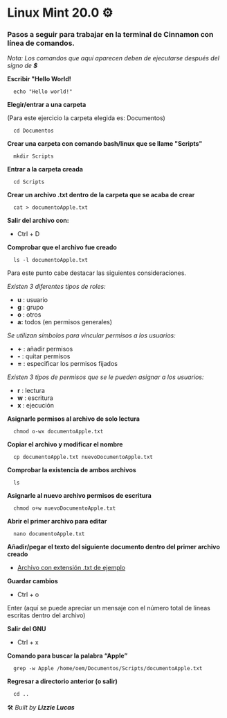 # Linux Mint 20.0 ⚙️

### Pasos a seguir para trabajar en la terminal de Cinnamon con línea de comandos.

_Nota: Los comandos que aquí aparecen deben de ejecutarse después del signo de **$**_

**Escribir "Hello World!**

      echo "Hello world!"
      
**Elegir/entrar a una carpeta**

(Para este ejercicio la carpeta elegida es: Documentos)

      cd Documentos

**Crear una carpeta con comando bash/linux que se llame "Scripts"**

      mkdir Scripts
      
**Entrar a la carpeta creada**

      cd Scripts

**Crear un archivo .txt dentro de la carpeta que se acaba de crear**

      cat > documentoApple.txt

**Salir del archivo con:**

* Ctrl + D

**Comprobar que el archivo fue creado**

      ls -l documentoApple.txt

Para este punto cabe destacar las siguientes consideraciones.

_Existen 3 diferentes tipos de roles:_

* **u** : usuario
* **g** : grupo
* **o** : otros
* **a:** todos (en permisos generales)

_Se utilizan símbolos para vincular permisos a los usuarios:_

* **+** : añadir permisos
* **-** : quitar permisos
* **=** : especificar los permisos fijados

_Existen 3 tipos de permisos que se le pueden asignar a los usuarios:_

* **r** : lectura
* **w** : escritura
* **x** : ejecución

**Asignarle permisos al archivo de solo lectura**
      
      chmod o-wx documentoApple.txt

**Copiar el archivo y modificar el nombre**

      cp documentoApple.txt nuevoDocumentoApple.txt
      
**Comprobar la existencia de ambos archivos**

      ls

**Asignarle al nuevo archivo permisos de escritura**

      chmod o+w nuevoDocumentoApple.txt

**Abrir el primer archivo para editar**

      nano documentoApple.txt            

**Añadir/pegar el texto del siguiente documento dentro del primer archivo creado**

* [Archivo con extensión .txt de ejemplo](https://github.com/LizzyLucas/AD-test-linux-bash/blob/main/Apple%20Inc.txt)

**Guardar cambios**

* Ctrl + o
      
Enter (aquí se puede apreciar un mensaje con el número total de lineas escritas dentro del archivo)

**Salir del GNU**

* Ctrl + x

**Comando para buscar la palabra “Apple”**

      grep -w Apple /home/oem/Documentos/Scripts/documentoApple.txt

**Regresar a directorio anterior (o salir)**

      cd ..

🛠️  _Built by **Lizzie Lucas**_
